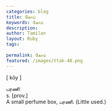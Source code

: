 ```yaml
---
categories: blog
title: கோய்
keywords: கோய்
description: 
author: Tamilan
layout: Ruby
tags: 
 
permalink: கோய்
featured: /images/ttak-48.png
---
```

  
[ kōy ]  
  
பரணி  
s. [prov.]  
A small perfume box, பரணி. (Little used.)
